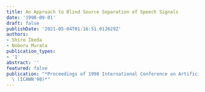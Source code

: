 ```yaml
---
title: An Approach to Blind Source Separation of Speech Signals
date: '1998-09-01'
draft: false
publishDate: '2021-05-04T01:16:51.012629Z'
authors:
- Shiro Ikeda
- Noboru Murata
publication_types:
- '1'
abstract: ''
featured: false
publication: "*Proceedings of 1998 International Conference on Artificial Neural Networks\
  \ (ICANN'98)*"
---
```

